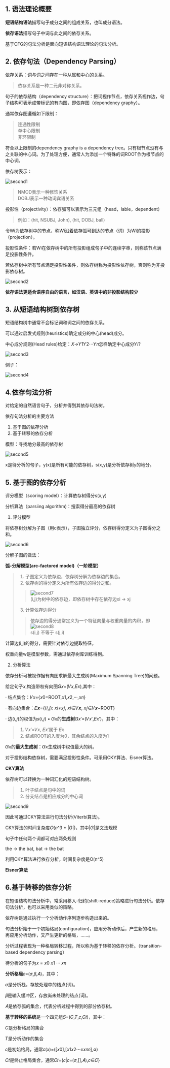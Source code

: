 ## 1. 语法理论概要

**短语结构语法**描写句子成分之间的组成关系，也叫成分语法。

**依存语法**描写句子中词与此之间的依存关系。

基于CFG的句法分析是面向短语结构语法理论的句法分析。

## 2. 依存句法（Dependency Parsing）

依存关系：词与词之间存在一种从属和中心的关系。
> 依存关系是一种二元非对称关系。

句子的依存结构（dependency structure）：把词视作节点，依存关系视作边，句子结构可表示成带标记的有向图，即依存图（dependency graphy）。

通常依存图遵循如下限制：
> 连通性限制<br>
> 单中心限制<br>
> 非环限制<br>

符合以上限制的dependency graphy is a dependency tree。只有根节点没有与之关联的中心词。为了处理方便，通常人为添加一个特殊的词ROOT作为根节点的中心词。

依存树表示：

![second1](img/second1.png)
> NMOD表示一种修饰关系<br>
> DOBJ表示一种动词宾语关系<br>

投影性（projectivity）：依存弧可以表示为三元组（head，lable，dependent）
> 例如：(hit, NSUBJ, John), (hit, DOBJ, ball)

令Wi为依存树中的节点，称Wi沿着依存弧可到达的节点（词）为Wi的投影（projection）。

投影性条件：若Wi在依存树中的所有投影组成句子中的连续字串，则称该节点满足投影性条件。

若依存树中所有节点满足投影性条件，则依存树称为投影性依存树，否则称为非投影依存树。

![second2](img/second2.png)

**依存语法更适合语序自由的语言，如汉语、英语中的非投影结构较少**

## 3. 从短语结构树到依存树

短语结构树中通常不会标记词和词之间的依存关系。

可以通过启发式规则(heuristics)确定成分的中心(head)成分。

中心成分规则(Head rules)给定：𝑋→𝑌1𝑌2⋯𝑌𝑛怎样确定中心成分𝑌𝑖?

![second3](img/second3.png)

例子：

![second4](img/second4.png)

## 4.依存句法分析

对给定的自然语言句子，分析并得到其依存句法树。

依存句法分析的主要方法
1. 基于图的依存分析
2. 基于转移的依存分析

模型：寻找地分最高的依存树

![second5](img/second5.png)

x是待分析的句子，y(x)是所有可能的依存树，s(x,y)是分析依存树y的地分。

## 5. 基于图的依存分析

评分模型（scoring model）：计算依存树得分s(x,y)

分析算法（parsiing algorithm)：搜索得分最高的依存树

1. 评分模型

将依存树分解为子图（用c表示），子图独立评分，依存树得分定义为子图得分之和。

![second6](img/second6.png)

分解子图的做法：

**弧-分解模型(arc-factored model)（一阶模型）**
> 1. 子图定义为依存边，依存树分解为依存边的集合。<br>
> 2. 依存树的得分定义为所有依存边的得分之和。<br>
> > ![second7](img/second7.png)<br>
> > (i,j)为树中的依存边，即依存树中存在依存边xi -> xj<br>
> 3. 计算依存边得分<br>
> > 依存边的得分通常定义为一个特征向量与权重向量的内积，即<br>
> > ![second8](img/second8.png)<br>
> > s(i,j) 不等于 s(j,i)

计算边(i,j)的得分，需要针对依存边提取特征。

权重向量w是模型参数，需通过依存树库训练得到。

2. 分析算法

依存分析可被视作据有向图求解最大生成树(Maximum Spanning Tree)的问题。

给定句子𝑥,构造带权有向图𝐺𝑥=(𝑉𝑥,𝐸𝑥),其中：

· 结点集合：𝑉𝑥={𝑥0=ROOT,𝑥1,𝑥2,···,𝑥𝑛}

· 有向边集合：𝐸𝒙={(𝑖,𝑗): 𝑥𝑖≠𝑥𝑗, 𝑥𝑖∈𝑉𝒙, 𝑥𝑗∈𝑉𝒙−ROOT}

· 边(𝑖,𝑗)的权值为𝑠(𝑖,𝑗)
•
𝐺𝑥的**生成树**𝐺𝑥′=(𝑉𝑥′,𝐸𝑥′)，其中：
> 1. 𝑉𝑥′=𝑉𝑥, 𝐸𝑥′属于 𝐸𝑥<br>
> 2. 结点ROOT的入度为0，其余结点的入度为1

𝐺𝑥的**最大生成树**：𝐺𝑥生成树中权值最大的树。

对于投影结构依存树，需要满足投影性条件。可采用CKY算法、Eisner算法。

**CKY算法**

依存树可以转换为一种词汇化的短语结构树。
> 1. 叶子结点是句中的词
> 2. 分支结点是相应成分的中心词

![second9](img/second9.png)

因此可通过CKY算法进行句法分析(Viterbi算法)。

CKY算法的时间复杂度𝑂(𝑛^3 * |𝐺|)，其中|𝐺|是文法规模

句子中任何两个词都可对应两条规则

the -> the bat, bat -> the bat

利用CKY算法进行依存分析，时间复杂度是O(n^5)

**Eisner算法**

## 6.基于转移的依存分析

在短语结构句法分析中，常采用移入-归约(shift-reduce)策略进行句法分析。依存句法分析，也可以采用类似的策略。

依存树是通过执行一个分析动作序列逐步构造出来的。

句法分析始于一个初始格局(configuration)，应用分析动作后，产生新的格局，再应用分析动作，又产生更新的格局，……。

分析过程表现为一种格局转移过程，所以称为基于转移的依存分析。（transition-based dependency parsing）

待分析的句子为𝑥 = 𝑥0 𝑥1 ··· 𝑥𝑛

**分析格局**𝑐=(𝜎,𝛽,𝐴)，其中：

𝜎是分析栈，存放处理中的结点(词)。

𝛽是输入缓冲区，存放尚未处理的结点(词)。

𝐴是依存弧的集合，代表分析过程中得到的部分依存树。

**基于转移的系统**是一个四元组𝑆=(𝐶,𝑇,𝑐,𝐶𝑡)，其中：

𝐶是分析格局的集合

𝑇是分析动作的集合

𝑐是初始格局，通常𝑐(𝑥)=([𝑥0],[𝑥1𝑥2⋯𝑥𝑥𝑛𝑛],∅)

𝐶𝑡是终止格局集合，通常𝐶𝑡={𝑐|𝑐=(𝜎,[],𝐴),𝑐∈𝐶}

